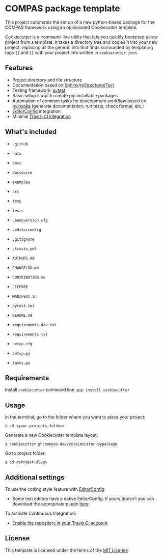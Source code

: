 # COMPAS package template

This project automates the set up of a new python-based package for the COMPAS framework using an opinionated Cookiecutter template.

[Cookiecutter](https://cookiecutter.readthedocs.io/en/latest/readme.html#)
is a command-line utility that lets you quickly bootstrap a new project from a template.
It takes a directory tree and copies it into your new project,
replacing all the generic info that finds surrounded by templating tags `{{` and `}}` with your project info written in `cookiecutter.json`.

## Features

* Project directory and file structure
* Documentation based on [Sphinx](http://www.sphinx-doc.org/en/master/)/[reStructuredText](http://docutils.sourceforge.net/rst.html)
* Testing framework: [pytest](https://docs.pytest.org/en/latest/)
* Basic setup script to create pip installable packages
* Automation of common tasks for development workflow based on [pyinvoke](http://www.pyinvoke.org/) (generate documentation, run tests, check format, etc.)
* [EditorConfig](https://editorconfig.org/) integration
* Minimal [Travis-CI integration](https://travis-ci.org)

## What's included

* `.github`
* `data`
* `docs`
* `docsource`
* `examples`
* `src`
* `temp`
* `tests`

* `.bumpversion.cfg`
* `.editorconfig`
* `.gitignore`
* `.travis.yml`

* `AUTHORS.md`
* `CHANGELOG.md`
* `CONTRIBUTING.md`
* `LICENSE`
* `MANIFEST.in`
* `pytest.ini`
* `README.md`
* `requirements-dev.txt`
* `requirements.txt`
* `setup.cfg`
* `setup.py`
* `tasks.py`

## Requirements

Install `cookiecutter` command line: `pip install cookiecutter`

## Usage

In the terminal, go to the folder where you want to place your project:

```
$ cd <your-projects-folder>
```

Generate a new Cookiecutter template layout:

```
$ cookiecutter gh:compas-dev/cookiecutter-pypackage
```

Go to project folder:

```
$ cd <project-slug>
```

## Additional settings

To use the coding style feature with [EditorConfig](https://editorconfig.org/):

* Some text editors have a native EditorConfig.
  If yours doesn't you can download the appropriate plugin [here](https://editorconfig.org/#download).

To activate Continuous Integration:

* [Enable the repository in your Travis CI account](https://travis-ci.org/profile).

## License

This template is licensed under the terms of the [MIT License](/LICENSE)

